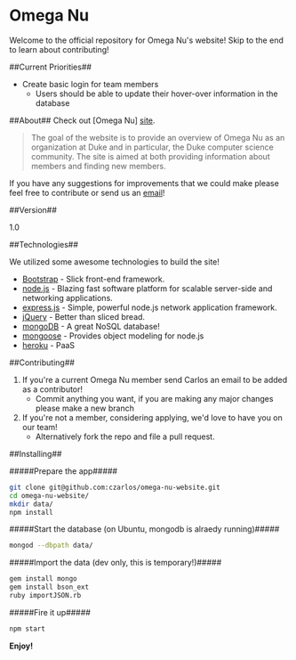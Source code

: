 Omega Nu
=========
Welcome to the official repository for Omega Nu's website! Skip to the end to learn about contributing!

##Current Priorities##
  - Create basic login for team members
    - Users should be able to update their hover-over information in the database

##About##
Check out [Omega Nu] [site].

> The goal of the website is to provide an
> overview of Omega Nu as an organization at Duke and 
> in particular, the Duke computer science community.
> The site is aimed at both providing information about
> members and finding new members.

If you have any suggestions for improvements that we could make please feel free to contribute or send us an [email][email]!


##Version##

1.0

##Technologies##

We utilized some awesome technologies to build the site!

* [Bootstrap] - Slick front-end framework.
* [node.js] - Blazing fast software platform for scalable server-side and networking applications.
* [express.js] - Simple, powerful node.js network application framework.
* [jQuery] - Better than sliced bread.
* [mongoDB] - A great NoSQL database!
* [mongoose] - Provides object modeling for node.js
* [heroku] - PaaS

##Contributing##
  1. If you're a current Omega Nu member send Carlos an email to be added as a contributor!
      - Commit anything you want, if you are making any major changes please make a new branch
  2. If you're not a member, considering applying, we'd love to have you on our team! 
      - Alternatively fork the repo and file a pull request.


##Installing##

#####Prepare the app#####
```sh
git clone git@github.com:czarlos/omega-nu-website.git
cd omega-nu-website/
mkdir data/
npm install
```
#####Start the database (on Ubuntu, mongodb is alraedy running)#####
```sh
mongod --dbpath data/
```

#####Import the data (dev only, this is temporary!)#####

```sh
gem install mongo
gem install bson_ext
ruby importJSON.rb
```

#####Fire it up#####
```sh
npm start
```

**Enjoy!**

[heroku]: http://heroku.com/
[mongoose]:http://mongoosejs.com/
[mongoDB]:http://www.mongodb.org/
[email]:info@omeganu.us
[site]:http://omeganu.us
[node.js]:http://nodejs.org
[Bootstrap]:http://twitter.github.com/bootstrap/
[jQuery]:http://jquery.com
[express.js]:http://expressjs.com
